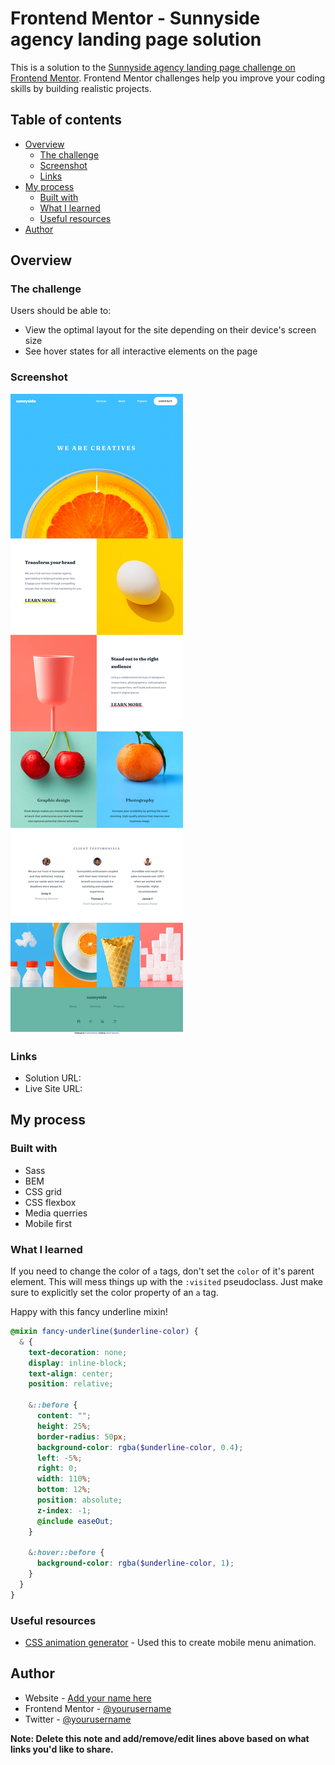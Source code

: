 # Frontend Mentor - Sunnyside agency landing page solution

This is a solution to the [Sunnyside agency landing page challenge on Frontend Mentor](https://www.frontendmentor.io/challenges/sunnyside-agency-landing-page-7yVs3B6ef). Frontend Mentor challenges help you improve your coding skills by building realistic projects.

## Table of contents

  - [Overview](#overview)
    - [The challenge](#the-challenge)
    - [Screenshot](#screenshot)
    - [Links](#links)
  - [My process](#my-process)
    - [Built with](#built-with)
    - [What I learned](#what-i-learned)
    - [Useful resources](#useful-resources)
  - [Author](#author)

## Overview

### The challenge

Users should be able to:

- View the optimal layout for the site depending on their device's screen size
- See hover states for all interactive elements on the page

### Screenshot

![](/dist/images/screenshot.png)

### Links

- Solution URL: [](https://www.frontendmentor.io/solutions/mobile-first-site-using-sass-and-bem-R96zOQHdn)
- Live Site URL: [](https://jsweeney-sunnyside-agency-landing-page.netlify.app/)

## My process

### Built with

- Sass
- BEM
- CSS grid
- CSS flexbox
- Media querries
- Mobile first
  
### What I learned

If you need to change the color of `a` tags, don't set the `color` of it's parent element. This will mess things up with the `:visited` pseudoclass. Just make sure to explicitly set the color property of an `a` tag.

Happy with this fancy underline mixin!

```scss
@mixin fancy-underline($underline-color) {
  & {
    text-decoration: none;
    display: inline-block;
    text-align: center;
    position: relative;

    &::before {
      content: "";
      height: 25%;
      border-radius: 50px;
      background-color: rgba($underline-color, 0.4);
      left: -5%;
      right: 0;
      width: 110%;
      bottom: 12%;
      position: absolute;
      z-index: -1;
      @include easeOut;
    }

    &:hover::before {
      background-color: rgba($underline-color, 1);
    }
  }
}
```

### Useful resources

- [CSS animation generator](http://www.theappguruz.com/tag-tools/web/CSSAnimations/) - Used this to create mobile menu animation.

## Author

- Website - [Add your name here](https://www.your-site.com)
- Frontend Mentor - [@yourusername](https://www.frontendmentor.io/profile/yourusername)
- Twitter - [@yourusername](https://www.twitter.com/yourusername)

**Note: Delete this note and add/remove/edit lines above based on what links you'd like to share.**
